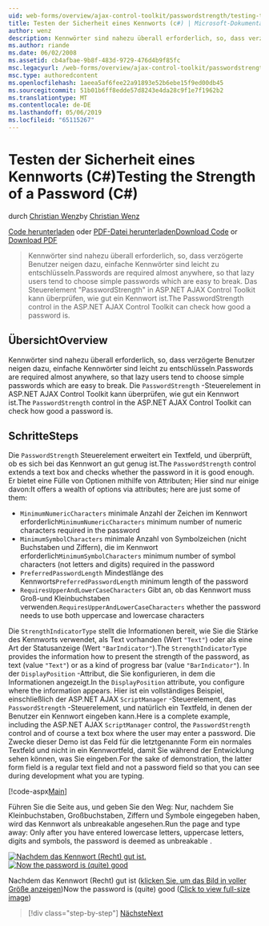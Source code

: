 ```yaml
---
uid: web-forms/overview/ajax-control-toolkit/passwordstrength/testing-the-strength-of-a-password-cs
title: Testen der Sicherheit eines Kennworts (c#) | Microsoft-Dokumentation
author: wenz
description: Kennwörter sind nahezu überall erforderlich, so, dass verzögerte Benutzer neigen dazu, einfache Kennwörter sind leicht zu entschlüsseln. Das Steuerelement, in der ASP-Steuerelements "PasswordStrength". N...
ms.author: riande
ms.date: 06/02/2008
ms.assetid: cb4afbae-9b8f-483d-9729-476d4b9f85fc
msc.legacyurl: /web-forms/overview/ajax-control-toolkit/passwordstrength/testing-the-strength-of-a-password-cs
msc.type: authoredcontent
ms.openlocfilehash: 1aeea5af6fee22a91893e52b6ebe15f9ed00db45
ms.sourcegitcommit: 51b01b6ff8edde57d8243e4da28c9f1e7f1962b2
ms.translationtype: MT
ms.contentlocale: de-DE
ms.lasthandoff: 05/06/2019
ms.locfileid: "65115267"
---
```

# <a name="testing-the-strength-of-a-password-c"></a><span data-ttu-id="94777-104">Testen der Sicherheit eines Kennworts (C#)</span><span class="sxs-lookup"><span data-stu-id="94777-104">Testing the Strength of a Password (C#)</span></span>

<span data-ttu-id="94777-105">durch [Christian Wenz](https://github.com/wenz)</span><span class="sxs-lookup"><span data-stu-id="94777-105">by [Christian Wenz](https://github.com/wenz)</span></span>

<span data-ttu-id="94777-106">[Code herunterladen](http://download.microsoft.com/download/9/3/f/93f8daea-bebd-4821-833b-95205389c7d0/PasswordStrength0.cs.zip) oder [PDF-Datei herunterladen](http://download.microsoft.com/download/2/d/c/2dc10e34-6983-41d4-9c08-f78f5387d32b/passwordstrength0CS.pdf)</span><span class="sxs-lookup"><span data-stu-id="94777-106">[Download Code](http://download.microsoft.com/download/9/3/f/93f8daea-bebd-4821-833b-95205389c7d0/PasswordStrength0.cs.zip) or [Download PDF](http://download.microsoft.com/download/2/d/c/2dc10e34-6983-41d4-9c08-f78f5387d32b/passwordstrength0CS.pdf)</span></span>

> <span data-ttu-id="94777-107">Kennwörter sind nahezu überall erforderlich, so, dass verzögerte Benutzer neigen dazu, einfache Kennwörter sind leicht zu entschlüsseln.</span><span class="sxs-lookup"><span data-stu-id="94777-107">Passwords are required almost anywhere, so that lazy users tend to choose simple passwords which are easy to break.</span></span> <span data-ttu-id="94777-108">Das Steuerelement "PasswordStrength" in ASP.NET AJAX Control Toolkit kann überprüfen, wie gut ein Kennwort ist.</span><span class="sxs-lookup"><span data-stu-id="94777-108">The PasswordStrength control in the ASP.NET AJAX Control Toolkit can check how good a password is.</span></span>

## <a name="overview"></a><span data-ttu-id="94777-109">Übersicht</span><span class="sxs-lookup"><span data-stu-id="94777-109">Overview</span></span>

<span data-ttu-id="94777-110">Kennwörter sind nahezu überall erforderlich, so, dass verzögerte Benutzer neigen dazu, einfache Kennwörter sind leicht zu entschlüsseln.</span><span class="sxs-lookup"><span data-stu-id="94777-110">Passwords are required almost anywhere, so that lazy users tend to choose simple passwords which are easy to break.</span></span> <span data-ttu-id="94777-111">Die `PasswordStrength` -Steuerelement in ASP.NET AJAX Control Toolkit kann überprüfen, wie gut ein Kennwort ist.</span><span class="sxs-lookup"><span data-stu-id="94777-111">The `PasswordStrength` control in the ASP.NET AJAX Control Toolkit can check how good a password is.</span></span>

## <a name="steps"></a><span data-ttu-id="94777-112">Schritte</span><span class="sxs-lookup"><span data-stu-id="94777-112">Steps</span></span>

<span data-ttu-id="94777-113">Die `PasswordStrength` Steuerelement erweitert ein Textfeld, und überprüft, ob es sich bei das Kennwort an gut genug ist.</span><span class="sxs-lookup"><span data-stu-id="94777-113">The `PasswordStrength` control extends a text box and checks whether the password in it is good enough.</span></span> <span data-ttu-id="94777-114">Er bietet eine Fülle von Optionen mithilfe von Attributen; Hier sind nur einige davon:</span><span class="sxs-lookup"><span data-stu-id="94777-114">It offers a wealth of options via attributes; here are just some of them:</span></span>

- <span data-ttu-id="94777-115">`MinimumNumericCharacters` minimale Anzahl der Zeichen im Kennwort erforderlich</span><span class="sxs-lookup"><span data-stu-id="94777-115">`MinimumNumericCharacters` minimum number of numeric characters required in the password</span></span>
- <span data-ttu-id="94777-116">`MinimumSymbolCharacters` minimale Anzahl von Symbolzeichen (nicht Buchstaben und Ziffern), die im Kennwort erforderlich</span><span class="sxs-lookup"><span data-stu-id="94777-116">`MinimumSymbolCharacters` minimum number of symbol characters (not letters and digits) required in the password</span></span>
- <span data-ttu-id="94777-117">`PreferredPasswordLength` Mindestlänge des Kennworts</span><span class="sxs-lookup"><span data-stu-id="94777-117">`PreferredPasswordLength` minimum length of the password</span></span>
- <span data-ttu-id="94777-118">`RequiresUpperAndLowerCaseCharacters` Gibt an, ob das Kennwort muss Groß-und Kleinbuchstaben verwenden.</span><span class="sxs-lookup"><span data-stu-id="94777-118">`RequiresUpperAndLowerCaseCharacters` whether the password needs to use both uppercase and lowercase characters</span></span>

<span data-ttu-id="94777-119">Die `StrengthIndicatorType` stellt die Informationen bereit, wie Sie die Stärke des Kennworts verwendet, als Text vorhanden (Wert `"Text"`) oder als eine Art der Statusanzeige (Wert `"BarIndicator"`).</span><span class="sxs-lookup"><span data-stu-id="94777-119">The `StrengthIndicatorType` provides the information how to present the strength of the password, as text (value `"Text"`) or as a kind of progress bar (value `"BarIndicator"`).</span></span> <span data-ttu-id="94777-120">In der `DisplayPosition` -Attribut, die Sie konfigurieren, in dem die Informationen angezeigt.</span><span class="sxs-lookup"><span data-stu-id="94777-120">In the `DisplayPosition` attribute, you configure where the information appears.</span></span> <span data-ttu-id="94777-121">Hier ist ein vollständiges Beispiel, einschließlich der ASP.NET AJAX `ScriptManager` -Steuerelement, das `PasswordStrength` -Steuerelement, und natürlich ein Textfeld, in denen der Benutzer ein Kennwort eingeben kann.</span><span class="sxs-lookup"><span data-stu-id="94777-121">Here is a complete example, including the ASP.NET AJAX `ScriptManager` control, the `PasswordStrength` control and of course a text box where the user may enter a password.</span></span> <span data-ttu-id="94777-122">Die Zwecke dieser Demo ist das Feld für die letztgenannte Form ein normales Textfeld und nicht in ein Kennwortfeld, damit Sie während der Entwicklung sehen können, was Sie eingeben.</span><span class="sxs-lookup"><span data-stu-id="94777-122">For the sake of demonstration, the latter form field is a regular text field and not a password field so that you can see during development what you are typing.</span></span>

[!code-aspx[Main](testing-the-strength-of-a-password-cs/samples/sample1.aspx)]

<span data-ttu-id="94777-123">Führen Sie die Seite aus, und geben Sie den Weg: Nur, nachdem Sie Kleinbuchstaben, Großbuchstaben, Ziffern und Symbole eingegeben haben, wird das Kennwort als unbreakable angesehen.</span><span class="sxs-lookup"><span data-stu-id="94777-123">Run the page and type away: Only after you have entered lowercase letters, uppercase letters, digits and symbols, the password is deemed as unbreakable .</span></span>

<span data-ttu-id="94777-124">[![Nachdem das Kennwort (Recht) gut ist.](testing-the-strength-of-a-password-cs/_static/image2.png)](testing-the-strength-of-a-password-cs/_static/image1.png)</span><span class="sxs-lookup"><span data-stu-id="94777-124">[![Now the password is (quite) good](testing-the-strength-of-a-password-cs/_static/image2.png)](testing-the-strength-of-a-password-cs/_static/image1.png)</span></span>

<span data-ttu-id="94777-125">Nachdem das Kennwort (Recht) gut ist ([klicken Sie, um das Bild in voller Größe anzeigen](testing-the-strength-of-a-password-cs/_static/image3.png))</span><span class="sxs-lookup"><span data-stu-id="94777-125">Now the password is (quite) good ([Click to view full-size image](testing-the-strength-of-a-password-cs/_static/image3.png))</span></span>

> [!div class="step-by-step"]
> [<span data-ttu-id="94777-126">Nächste</span><span class="sxs-lookup"><span data-stu-id="94777-126">Next</span></span>](testing-the-strength-of-a-password-vb.md)
